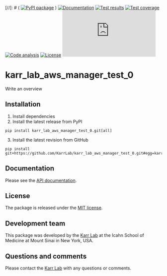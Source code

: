 [//]: # ( [![PyPI package](https://img.shields.io/pypi/v/karr_lab_aws_manager_test_0.svg)](https://pypi.python.org/pypi/karr_lab_aws_manager_test_0) )
[![Documentation](https://readthedocs.org/projects/karr-lab-aws-manager-test-0/badge/?version=latest)](https://docs.karrlab.org/karr_lab_aws_manager_test_0)
[![Test results](https://circleci.com/gh/KarrLab/karr_lab_aws_manager_test_0.svg?style=shield)](https://circleci.com/gh/KarrLab/karr_lab_aws_manager_test_0)
[![Test coverage](https://coveralls.io/repos/github/KarrLab/karr_lab_aws_manager_test_0/badge.svg)](https://coveralls.io/github/KarrLab/karr_lab_aws_manager_test_0)
[![Code analysis](https://api.codeclimate.com/v1/badges/7fc32466c8663ffedc4d/maintainability)](https://codeclimate.com/github/KarrLab/karr_lab_aws_manager_test_0)
[![License](https://img.shields.io/github/license/KarrLab/karr_lab_aws_manager_test_0.svg)](LICENSE)
![Analytics](https://ga-beacon.appspot.com/UA-86759801-1/karr_lab_aws_manager_test_0/README.md?pixel)

# karr_lab_aws_manager_test_0

Write an overview

## Installation
1. Install dependencies
2. Install the latest release from PyPI
  ```
  pip install karr_lab_aws_manager_test_0.git[all]
  ```
3. Install the latest revision from GitHub
  ```
  pip install git+https://github.com/KarrLab/karr_lab_aws_manager_test_0.git#egg=karr_lab_aws_manager_test_0[all]
  ```

## Documentation
Please see the [API documentation](https://docs.karrlab.org/karr_lab_aws_manager_test_0).

## License
The package is released under the [MIT license](LICENSE).

## Development team
This package was developed by the [Karr Lab](https://www.karrlab.org) at the Icahn School of Medicine at Mount Sinai in New York, USA.

## Questions and comments
Please contact the [Karr Lab](mailto:info@karrlab.org) with any questions or comments.
